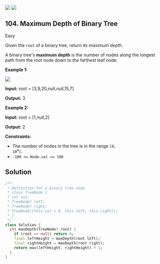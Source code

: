 [![](https://img.shields.io/github/stars/javadev/LeetCode-in-All?label=Stars&style=flat-square)](https://github.com/javadev/LeetCode-in-All)
[![](https://img.shields.io/github/forks/javadev/LeetCode-in-All?label=Fork%20me%20on%20GitHub%20&style=flat-square)](https://github.com/javadev/LeetCode-in-All/fork)

## 104\. Maximum Depth of Binary Tree

Easy

Given the `root` of a binary tree, return _its maximum depth_.

A binary tree's **maximum depth** is the number of nodes along the longest path from the root node down to the farthest leaf node.

**Example 1:**

![](https://assets.leetcode.com/uploads/2020/11/26/tmp-tree.jpg)

**Input:** root = [3,9,20,null,null,15,7]

**Output:** 3

**Example 2:**

**Input:** root = [1,null,2]

**Output:** 2

**Constraints:**

*   The number of nodes in the tree is in the range <code>[0, 10<sup>4</sup>]</code>.
*   `-100 <= Node.val <= 100`

## Solution

```dart
/**
 * Definition for a binary tree node.
 * class TreeNode {
 * int val;
 * TreeNode? left;
 * TreeNode? right;
 * TreeNode([this.val = 0, this.left, this.right]);
 * }
 */
class Solution {
  int maxDepth(TreeNode? root) {
    if (root == null) return 0;
    final leftHeight = maxDepth(root.left);
    final rightHeight = maxDepth(root.right);
    return max(leftHeight, rightHeight) + 1;
  }
}
```